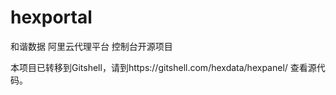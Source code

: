 hexportal
=========

和谐数据 阿里云代理平台 控制台开源项目

本项目已转移到Gitshell，请到https://gitshell.com/hexdata/hexpanel/ 查看源代码。
